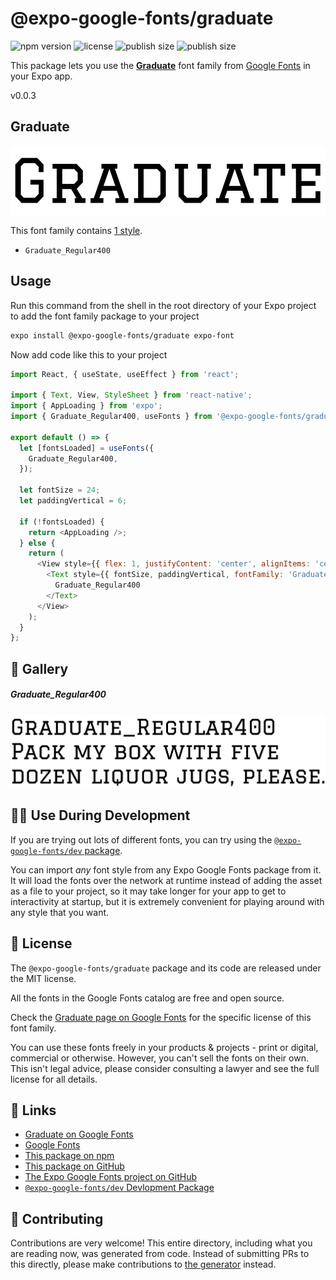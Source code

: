 # @expo-google-fonts/graduate

![npm version](https://flat.badgen.net/npm/v/@expo-google-fonts/graduate)
![license](https://flat.badgen.net/github/license/expo/google-fonts)
![publish size](https://flat.badgen.net/packagephobia/install/@expo-google-fonts/graduate)
![publish size](https://flat.badgen.net/packagephobia/publish/@expo-google-fonts/graduate)

This package lets you use the [**Graduate**](https://fonts.google.com/specimen/Graduate) font family from [Google Fonts](https://fonts.google.com/) in your Expo app.

v0.0.3

## Graduate

![Graduate](./font-family.png)

This font family contains [1 style](#-gallery).

- `Graduate_Regular400`

## Usage

Run this command from the shell in the root directory of your Expo project to add the font family package to your project
```sh
expo install @expo-google-fonts/graduate expo-font
```

Now add code like this to your project
```js
import React, { useState, useEffect } from 'react';

import { Text, View, StyleSheet } from 'react-native';
import { AppLoading } from 'expo';
import { Graduate_Regular400, useFonts } from '@expo-google-fonts/graduate';

export default () => {
  let [fontsLoaded] = useFonts({
    Graduate_Regular400,
  });

  let fontSize = 24;
  let paddingVertical = 6;

  if (!fontsLoaded) {
    return <AppLoading />;
  } else {
    return (
      <View style={{ flex: 1, justifyContent: 'center', alignItems: 'center' }}>
        <Text style={{ fontSize, paddingVertical, fontFamily: 'Graduate_Regular400' }}>
          Graduate_Regular400
        </Text>
      </View>
    );
  }
};

```

## 🔡 Gallery

##### Graduate_Regular400
![Graduate_Regular400](./26483ff4a5a591dbbd59a7a59b4dfcfbc10b96f20b67a1b2af0da6fbc33dc2da.ttf.png)


## 👩‍💻 Use During Development

If you are trying out lots of different fonts, you can try using the [`@expo-google-fonts/dev` package](https://github.com/expo/google-fonts/tree/master/font-packages/dev#readme).

You can import *any* font style from any Expo Google Fonts package from it. It will load the fonts
over the network at runtime instead of adding the asset as a file to your project, so it may take longer
for your app to get to interactivity at startup, but it is extremely convenient
for playing around with any style that you want.

## 📖 License

The `@expo-google-fonts/graduate` package and its code are released under the MIT license.

All the fonts in the Google Fonts catalog are free and open source.

Check the [Graduate page on Google Fonts](https://fonts.google.com/specimen/Graduate) for the specific license of this font family.

You can use these fonts freely in your products & projects - print or digital, commercial or otherwise. However, you can't sell the fonts on their own. This isn't legal advice, please consider consulting a lawyer and see the full license for all details.

## 🔗 Links

- [Graduate on Google Fonts](https://fonts.google.com/specimen/Graduate)
- [Google Fonts](https://fonts.google.com/)
- [This package on npm](https://www.npmjs.com/package/@expo-google-fonts/graduate)
- [This package on GitHub](https://github.com/expo/google-fonts/tree/master/font-packages/graduate)
- [The Expo Google Fonts project on GitHub](https://github.com/expo/google-fonts)
- [`@expo-google-fonts/dev` Devlopment Package](https://github.com/expo/google-fonts/tree/master/font-packages/dev)


## 🤝 Contributing

Contributions are very welcome! This entire directory, including what you are reading now, was generated from code. Instead of submitting PRs to this directly, please make contributions to [the generator](https://github.com/expo/google-fonts/tree/master/packages/generator) instead.
